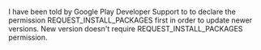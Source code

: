 I have been told by Google Play Developer Support to to declare the permission REQUEST_INSTALL_PACKAGES first in order to update newer versions. New version doesn't require REQUEST_INSTALL_PACKAGES permission.